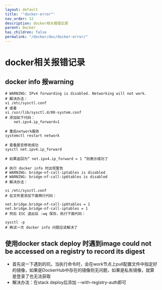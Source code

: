 ```yaml
---
layout: default
title: '"docker-error"'
nav_order: 12
description: docker相关报错记录
parent: Docker
has_children: false
permalink: "/docker/doc/docker-error/"
---
```


# docker相关报错记录

## docker info 报warning

```shell
# WARNING: IPv4 forwarding is disabled. Networking will not work.
# 解决办法：
vi /etc/sysctl.conf
# 或者
vi /usr/lib/sysctl.d/00-system.conf
# 添加如下代码：
    net.ipv4.ip_forward=1

# 重启network服务
systemctl restart network

# 查看是否修改成功
sysctl net.ipv4.ip_forward

# 如果返回为“ net.ipv4.ip_forward = 1 ”则表示成功了
```

```shell
# 执行 docker info 时出现警告
# WARNING: bridge-nf-call-iptables is disabled
# WARNING: bridge-nf-call-ip6tables is disabled
# 解决办法：

vi /etc/sysctl.conf
# 在文件里添加下面两行代码：

net.bridge.bridge-nf-call-ip6tables = 1
net.bridge.bridge-nf-call-iptables = 1
# 然后 ESC 退出后 :wq 保存，执行下面代码：

sysctl -p
# 再试一次 docker info 问题应该解决了
```

## 使用docker stack deploy 时遇到image could not be accessed on a registry to record its digest

- 首先说一下遇到的坑，当执行命令时，会在work节点上pull配置文件中指定好的镜像，如果是DockerHub中存在的镜像则无问题，如果是私有镜像，就算是登录了也无法获取
- 解决办法：在stack deploy后添加 --with-registry-auth即可
